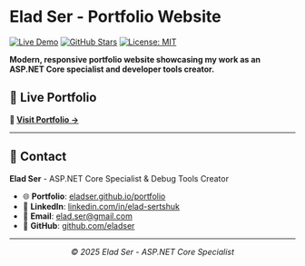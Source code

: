 # Elad Ser - Portfolio Website

[![Live Demo](https://img.shields.io/badge/🚀_Live_Demo-Visit_Portfolio-blue?style=for-the-badge)](https://eladser.github.io/portfolio)
[![GitHub Stars](https://img.shields.io/github/stars/eladser/portfolio?style=for-the-badge&logo=github)](https://github.com/eladser/portfolio/stargazers)
[![License: MIT](https://img.shields.io/badge/License-MIT-green?style=for-the-badge)](https://opensource.org/licenses/MIT)

**Modern, responsive portfolio website showcasing my work as an ASP.NET Core specialist and developer tools creator.**

## 🌟 **Live Portfolio**

**🔗 [Visit Portfolio →](https://eladser.github.io/portfolio)**

---

## 📧 **Contact**

**Elad Ser** - ASP.NET Core Specialist & Debug Tools Creator

- 🌐 **Portfolio**: [eladser.github.io/portfolio](https://eladser.github.io/portfolio)
- 💼 **LinkedIn**: [linkedin.com/in/elad-sertshuk](https://linkedin.com/in/elad-sertshuk)
- 📧 **Email**: elad.ser@gmail.com
- 🐙 **GitHub**: [github.com/eladser](https://github.com/eladser)

---

<div align="center">

*© 2025 Elad Ser - ASP.NET Core Specialist*

</div>
